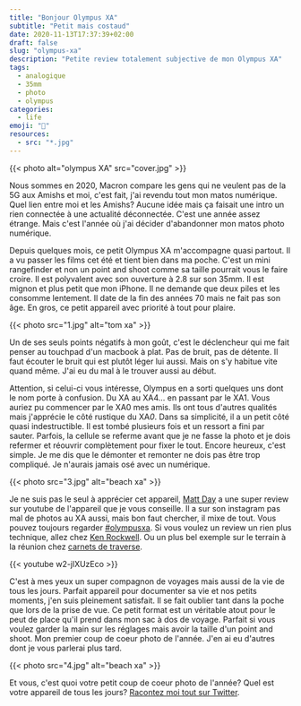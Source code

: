 ```yaml
---
title: "Bonjour Olympus XA"
subtitle: "Petit mais costaud"
date: 2020-11-13T17:37:39+02:00
draft: false
slug: "olympus-xa"
description: "Petite review totalement subjective de mon Olympus XA"
tags:
  - analogique
  - 35mm
  - photo
  - olympus
categories:
  - life
emoji: "📸"
resources:
  - src: "*.jpg"
---
```


{{< photo alt="olympus XA" src="cover.jpg" >}}

Nous sommes en 2020, Macron compare les gens qui ne veulent pas de la 5G aux Amishs et moi, c'est fait, j'ai revendu tout mon matos numérique. Quel lien entre moi et les Amishs? Aucune idée mais ça faisait une intro un rien connectée à une actualité déconnectée. C'est une année assez étrange. Mais c'est l'année où j'ai décider d'abandonner mon matos photo numérique.

Depuis quelques mois, ce petit Olympus XA m'accompagne quasi partout. Il a vu passer les films cet été et tient bien dans ma poche. C'est un mini rangefinder et non un point and shoot comme sa taille pourrait vous le faire croire. Il est polyvalent avec son ouverture à 2.8 sur son 35mm. Il est mignon et plus petit que mon iPhone. Il ne demande que deux piles et les consomme lentement. Il date de la fin des années 70 mais ne fait pas son âge. En gros, ce petit appareil avec priorité à tout pour plaire.

{{< photo src="1.jpg" alt="tom xa" >}}

Un de ses seuls points négatifs à mon goût, c'est le déclencheur qui me fait penser au touchpad d'un macbook à plat. Pas de bruit, pas de détente. Il faut écouter le bruit qui est plutôt léger lui aussi. Mais on s'y habitue vite quand même. J'ai eu du mal à le trouver aussi au début.

Attention, si celui-ci vous intéresse, Olympus en a sorti quelques uns dont le nom porte à confusion. Du XA au XA4... en passant par le XA1. Vous auriez pu commencer par le XA0 mes amis. Ils ont tous d'autres qualités mais j'apprécie le côté rustique du XA*0*. Dans sa simplicité, il a un petit côté quasi indestructible. Il est tombé plusieurs fois et un ressort a fini par sauter. Parfois, la cellule se referme avant que je ne fasse la photo et je dois refermer et réouvrir complètement pour fixer le tout. Encore heureux, c'est simple. Je me dis que le démonter et remonter ne dois pas être trop compliqué. Je n'aurais jamais osé avec un numérique.

{{< photo src="3.jpg" alt="beach xa" >}}


Je ne suis pas le seul à apprécier cet appareil, [Matt Day](https://www.mattdayphoto.com) a une super review sur youtube de l'appareil que je vous conseille. Il a sur son instagram pas mal de photos au XA aussi, mais bon faut chercher, il mixe de tout. Vous pouvez toujours regarder [#olympusxa](https://www.instagram.com/explore/tags/olympusxa/). Si vous voulez un review un rien plus technique, allez chez [Ken Rockwell](https://www.kenrockwell.com/olympus/xa.htm). Ou un plus bel exemple sur le terrain à la réunion chez [carnets de traverse](https://www.carnets-de-traverse.com/blog/photos-de-voyage-olympus-xa-la-reunion).

{{< youtube w2-jlXUzEco >}}

C'est à mes yeux un super compagnon de voyages mais aussi de la vie de tous les jours. Parfait appareil pour documenter sa vie et nos petits moments, j'en suis pleinement satisfait. Il se fait oublier tant dans la poche que lors de la prise de vue. Ce petit format est un véritable atout pour le peut de place qu'il prend dans mon sac à dos de voyage. Parfait si vous voulez garder la main sur les réglages mais avoir la taille d'un point and shoot. Mon premier coup de coeur photo de l'année. J'en ai eu d'autres dont je vous parlerai plus tard.

{{< photo src="4.jpg" alt="beach xa" >}}

Et vous, c'est quoi votre petit coup de coeur photo de l'année? Quel est votre appareil de tous les jours? [Racontez moi tout sur Twitter](https://twitter.com/bonjouryannick).
